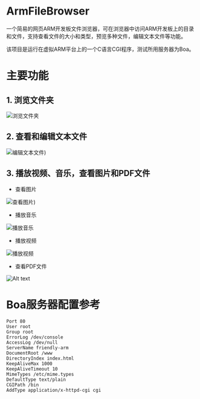 # ArmFileBrowser
一个简易的网页ARM开发板文件浏览器，可在浏览器中访问ARM开发板上的目录和文件，支持查看文件的大小和类型，预览多种文件，编辑文本文件等功能。

该项目是运行在虚拟ARM平台上的一个C语言CGI程序，测试所用服务器为Boa。

# 主要功能
## 1. 浏览文件夹

![浏览文件夹](https://img1.imgtp.com/2023/06/28/hSSz3UfX.png)

## 2. 查看和编辑文本文件

![编辑文本文件](https://img1.imgtp.com/2023/06/28/R1dwIkhV.png))

## 3. 播放视频、音乐，查看图片和PDF文件

* 查看图片

![查看图片](https://img1.imgtp.com/2023/06/28/BrvpBMnH.png))
* 播放音乐

![播放音乐](https://img1.imgtp.com/2023/06/28/KOwaeDgA.png)
* 播放视频

![播放视频](https://img1.imgtp.com/2023/06/28/1xB6QSpm.png)
* 查看PDF文件

![Alt text](https://img1.imgtp.com/2023/06/28/chYOKkca.png)

# Boa服务器配置参考
```
Port 80
User root
Group root
ErrorLog /dev/console
AccessLog /dev/null
ServerName friendly-arm
DocumentRoot /www
DirectoryIndex index.html
KeepAliveMax 1000
KeepAliveTimeout 10
MimeTypes /etc/mime.types
DefaultType text/plain
CGIPath /bin
AddType application/x-httpd-cgi cgi
```

